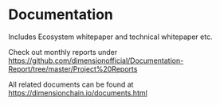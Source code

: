 # Documentation
Includes Ecosystem whitepaper and technical whitepaper etc.

Check out monthly reports under https://github.com/dimensionofficial/Documentation-Report/tree/master/Project%20Reports

All related documents can be found at https://dimensionchain.io/documents.html

